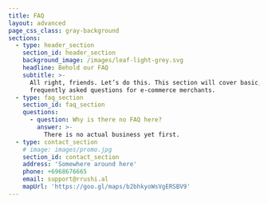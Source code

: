 ```yaml
---
title: FAQ
layout: advanced
page_css_class: gray-background
sections:
  - type: header_section
    section_id: header_section
    background_image: /images/leaf-light-grey.svg
    headline: Behold our FAQ
    subtitle: >-
      All right, friends. Let’s do this. This section will cover basic,
      frequently asked questions for e-commerce merchants.
  - type: faq_section
    section_id: faq_section
    questions:
      - question: Why is there no FAQ here?
        answer: >-
          There is no actual business yet first.
  - type: contact_section
    # image: images/promo.jpg
    section_id: contact_section
    address: 'Somewhere around here'
    phone: +6968676665
    email: support@rrushi.al
    mapUrl: 'https://goo.gl/maps/b2bhkyoWsVgERSBV9'
---
```

